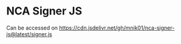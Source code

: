 # NCA Signer JS

Can be accessed on https://cdn.jsdelivr.net/gh/mnik01/nca-signer-js@latest/signer.js
